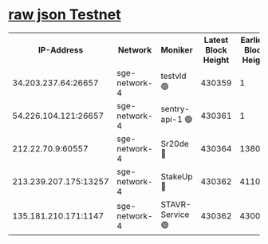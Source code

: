 
[raw json Testnet](https://rpc-check.sget.stavr.tech/sget/rpc-sget-result.json)
=


<table><tr><th>IP-Address</th><th>Network</th><th>Moniker</th><th>Latest Block Height</th><th>Earliest Block Height</th><th>Catching Up</th><th>Voting Power</th><th>Scan Time</th></tr><tr><td>34.203.237.64:26657</td><td>sge-network-4</td><td>testvld 🟢</td><td>430359</td><td>1</td><td>False</td><td>0</td><td>2023-11-29T22:39:47.791980235UTC</td></tr><tr><td>54.226.104.121:26657</td><td>sge-network-4</td><td>sentry-api-1 🟢</td><td>430361</td><td>1</td><td>False</td><td>0</td><td>2023-11-29T22:40:00.791332696UTC</td></tr><tr><td>212.22.70.9:60557</td><td>sge-network-4</td><td>Sr20de 🔴</td><td>430364</td><td>138001</td><td>False</td><td>99</td><td>2023-11-29T22:40:16.271493933UTC</td></tr><tr><td>213.239.207.175:13257</td><td>sge-network-4</td><td>StakeUp 🔴</td><td>430362</td><td>411001</td><td>False</td><td>100</td><td>2023-11-29T22:40:09.265969052UTC</td></tr><tr><td>135.181.210.171:1147</td><td>sge-network-4</td><td>STAVR-Service 🟢</td><td>430362</td><td>430001</td><td>False</td><td>0</td><td>2023-11-29T22:40:09.603602280UTC</td></tr></table>
